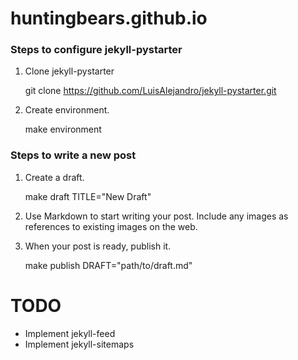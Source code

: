 huntingbears.github.io
=======================

### Steps to configure jekyll-pystarter

1. Clone jekyll-pystarter

    git clone https://github.com/LuisAlejandro/jekyll-pystarter.git

2. Create environment.

    make environment


### Steps to write a new post

1. Create a draft.

    make draft TITLE="New Draft"

2. Use Markdown to start writing your post. Include any images as references to existing images on the web.
3. When your post is ready, publish it.

    make publish DRAFT="path/to/draft.md"

TODO
====

- Implement jekyll-feed
- Implement jekyll-sitemaps